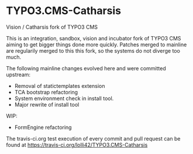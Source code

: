 TYPO3.CMS-Catharsis
===================

Vision / Catharsis fork of TYPO3 CMS

This is an integration, sandbox, vision and incubator fork of TYPO3 CMS aiming to get bigger things done more quickly. Patches merged to mainline are regularily merged to this this fork, so the systems do not diverge too much.

The following mainline changes evolved here and were committed upstream:
* Removal of statictemplates extension
* TCA bootstrap refactoring
* System environment check in install tool.
* Major rewrite of install tool

WIP:
* FormEngine refactoring

The travis-ci.org test execution of every commit and pull request can be found at https://travis-ci.org/lolli42/TYPO3.CMS-Catharsis

